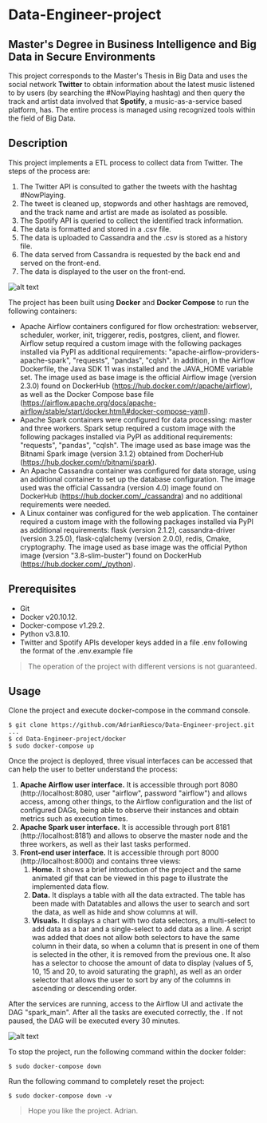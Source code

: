 # Data-Engineer-project
## Master's Degree in Business Intelligence and Big Data in Secure Environments
This project corresponds to the Master's Thesis in Big Data and uses the social network **Twitter** to obtain information about the latest music listened to by users (by searching the #NowPlaying hashtag) and then query the track and artist data involved that **Spotify**, a music-as-a-service based platform, has. The entire process is managed using recognized tools within the field of Big Data.

## Description
This project implements a ETL process to collect data from Twitter. The steps of the process are:
 1. The Twitter API is consulted to gather the tweets with the hashtag #NowPlaying.
 2. The tweet is cleaned up, stopwords and other hashtags are removed, and the track name and artist are made as isolated as possible.
 3. The Spotify API is queried to collect the identified track information.
 4. The data is formatted and stored in a .csv file.
 5. The data is uploaded to Cassandra and the .csv is stored as a history file.
 6. The data served from Cassandra is requested by the back end and served on the front-end.
 7. The data is displayed to the user on the front-end.

![alt text](https://github.com/AdrianRiesco/Data-Engineer-project/blob/main/flask/static/images/flowchart.gif "Flow chart")

The project has been built using **Docker** and **Docker Compose** to run the following containers:
 - Apache Airflow containers configured for flow orchestration: webserver, scheduler, worker, init, triggerer, redis, postgres, client, and flower. Airflow setup required a custom image with the following packages installed via PyPI as additional requirements: "apache-airflow-providers-apache-spark", "requests", "pandas", "cqlsh". In addition, in the Airflow Dockerfile, the Java SDK 11 was installed and the JAVA_HOME variable set. The image used as base image is the official Airflow image (version 2.3.0) found on DockerHub (https://hub.docker.com/r/apache/airflow), as well as the Docker Compose base file (https://airflow.apache.org/docs/apache-airflow/stable/start/docker.html\#docker-compose-yaml).
 - Apache Spark containers were configured for data processing: master and three workers. Spark setup required a custom image with the following packages installed via PyPI as additional requirements: "requests", "pandas", "cqlsh". The image used as base image was the Bitnami Spark image (version 3.1.2) obtained from DocherHub (https://hub.docker.com/r/bitnami/spark).
 - An Apache Cassandra container was configured for data storage, using an additional container to set up the database configuration. The image used was the official Cassandra (version 4.0) image found on DockerHub (https://hub.docker.com/_/cassandra) and no additional requirements were needed.
 - A Linux container was configured for the web application. The container required a custom image with the following packages installed via PyPI as additional requirements: flask (version 2.1.2), cassandra-driver (version 3.25.0), flask-cqlalchemy (version 2.0.0), redis, Cmake, cryptography. The image used as base image was the official Python image (version "3.8-slim-buster") found on DockerHub (https://hub.docker.com/_/python).

## Prerequisites
 - Git
 - Docker v20.10.12.
 - Docker-compose v1.29.2.
 - Python v3.8.10.
 - Twitter and Spotify APIs developer keys added in a file .env following the format of the .env.example file

 > The operation of the project with different versions is not guaranteed.

## Usage
Clone the project and execute docker-compose in the command console.
```
$ git clone https://github.com/AdrianRiesco/Data-Engineer-project.git
...
$ cd Data-Engineer-project/docker
$ sudo docker-compose up
```

Once the project is deployed, three visual interfaces can be accessed that can help the user to better understand the process:
 1. **Apache Airflow user interface.** It is accessible through port 8080 (http://localhost:8080, user "airflow", password "airflow") and allows access, among other things, to the Airflow configuration and the list of configured DAGs, being able to observe their instances and obtain metrics such as execution times.
 2. **Apache Spark user interface.** It is accessible through port 8181 (http://localhost:8181) and allows to observe the master node and the three workers, as well as their last tasks performed.
 3. **Front-end user interface.** It is accessible through port 8000 (http://localhost:8000) and contains three views:
    1. **Home.** It shows a brief introduction of the project and the same animated gif that can be viewed in this page to illustrate the implemented data flow.
    2. **Data.** It displays a table with all the data extracted. The table has been made with Datatables and allows the user to search and sort the data, as well as hide and show columns at will.
    3. **Visuals.** It displays a chart with two data selectors, a multi-select to add data as a bar and a single-select to add data as a line. A script was added that does not allow both selectors to have the same column in their data, so when a column that is present in one of them is selected in the other, it is removed from the previous one. It also has a selector to choose the amount of data to display (values of 5, 10, 15 and 20, to avoid saturating the graph), as well as an order selector that allows the user to sort by any of the columns in ascending or descending order.

After the services are running, access to the Airflow UI and activate the DAG "spark_main". After all the tasks are executed correctly, the . If not paused, the DAG will be executed every 30 minutes.

![alt text](https://github.com/AdrianRiesco/Data-Engineer-project/blob/main/doc/img/start-dag.jpg "Start DAG in Airflow UI")

To stop the project, run the following command within the docker folder:
```
$ sudo docker-compose down
```

Run the following command to completely reset the project:
```
$ sudo docker-compose down -v
```

 > Hope you like the project. Adrian.